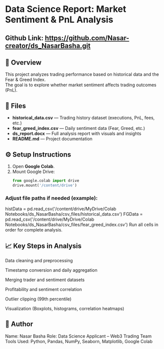 # Data Science Report: Market Sentiment & PnL Analysis
## Github Link: https://github.com/Nasar-creator/ds_NasarBasha.git 
## 📘 Overview
This project analyzes trading performance based on historical data and the Fear & Greed Index.  
The goal is to explore whether market sentiment affects trading outcomes (PnL).

## 📂 Files
- **historical_data.csv** — Trading history dataset (executions, PnL, fees, etc.)  
- **fear_greed_index.csv** — Daily sentiment data (Fear, Greed, etc.)  
- **ds_report.docx** — Full analysis report with visuals and insights  
- **README.md** — Project documentation  

## ⚙️ Setup Instructions
1. Open **Google Colab**.
2. Mount Google Drive:
   ```python
   from google.colab import drive
   drive.mount('/content/drive')
### Adjust file paths if needed (example):
histData = pd.read_csv('/content/drive/MyDrive/Colab Notebooks/ds_NasarBasha/csv_files/historical_data.csv')
FGData = pd.read_csv('/content/drive/MyDrive/Colab Notebooks/ds_NasarBasha/csv_files/fear_greed_index.csv')
Run all cells in order for complete analysis.
## 📈 Key Steps in Analysis

Data cleaning and preprocessing

Timestamp conversion and daily aggregation

Merging trader and sentiment datasets

Profitability and sentiment correlation

Outlier clipping (99th percentile)

Visualization (Boxplots, histograms, correlation heatmaps)

## 🧾 Author

Name: Nasar Basha
Role: Data Science Applicant – Web3 Trading Team
Tools Used: Python, Pandas, NumPy, Seaborn, Matplotlib, Google Colab
